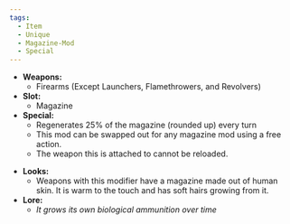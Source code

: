 ```yaml
---
tags:
  - Item
  - Unique
  - Magazine-Mod
  - Special
---
```

- **Weapons:**
	- Firearms (Except Launchers, Flamethrowers, and Revolvers)
- **Slot:**
	- Magazine
- **Special:**
	- Regenerates 25% of the magazine (rounded up) every turn
	- This mod can be swapped out for any magazine mod using a free action.
	- The weapon this is attached to cannot be reloaded.
* **Looks:**
	* Weapons with this modifier have a magazine made out of human skin. It is warm to the touch and has soft hairs growing from it. 
* **Lore:**
	* *It grows its own biological ammunition over time*
